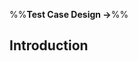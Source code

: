 <link rel="stylesheet" href="{{baseUrl}}/css/textbook.css">

<div class="website-content">

%%**Test Case Design →**%%

## Introduction

<div id="main">

<include src="what/embed.md" />
<include src="positiveVsNegative/embed.md" />
<include src="blackVsGlass/embed.md" />

</div>

</div>
